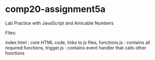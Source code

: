 # comp20-assignment5a
Lab Practice with JavaScript and Amicable Numbers

Files:

index.html : core HTML code, links to js files, 
functions.js : contains all required functions, 
trigger.js : contains event handler that calls other functions

